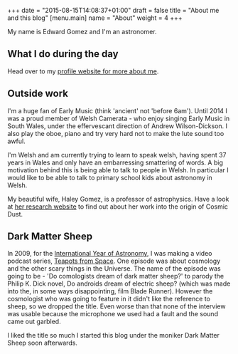 +++
date = "2015-08-15T14:08:37+01:00"
draft = false
title = "About me and this blog"
[menu.main]
name = "About"
weight = 4
+++

My name is Edward Gomez and I'm an astronomer.

## What I do during the day

Head over to my [profile website for more about me](http://edward.gomez.me.uk).

## Outside work

I'm a huge fan of Early Music (think 'ancient' not 'before 6am'). Until 2014 I was a proud member of Welsh Camerata - who enjoy singing Early Music in South Wales, under the effervescant direction of Andrew Wilson-Dickson. I also play the oboe, piano and try very hard not to make the lute sound too awful.

I'm Welsh and am currently trying to learn to speak welsh, having spent 37 years in Wales and only have an embarressing smattering of words. A big motivation behind this is being able to talk to people in Welsh. In particular I would like to be able to talk to primary school kids about astronomy in Welsh.

My beautiful wife, Haley Gomez, is a professor of astrophysics. Have a look at [her research website](http://haley.gomez.me.uk/) to find out about her work into the origin of Cosmic Dust.

## Dark Matter Sheep
In 2009, for the [International Year of Astronomy](http://www.iya2009.org/), I was making a video podcast series, [Teapots from Space](http://lcogt.net/teapotsfromspace). One episode was about cosmology and the other scary things in the Universe. The name of the episode was going to be - 'Do comologists dream of dark matter sheep?' to parody the Philip K. Dick novel, Do androids dream of electric sheep? (which was made into the, in some ways disappointing, film Blade Runner). However the cosmologist who was going to feature in it didn't like the reference to sheep, so we dropped the title. Even worse than that none of the interview was usable because the microphone we used had a fault and the sound came out garbled. 

I liked the title so much I started this blog under the moniker Dark Matter Sheep soon afterwards.